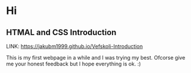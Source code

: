 <h1>Hi</h1>
<h2>HTMAL and CSS Introduction</h2>

LINK: https://jakubm1999.github.io/Vefskoli-Introduction

This is my first webpage in a while and I was trying my best. Ofcorse give me your honest feedback
but I hope everything is ok. :)
